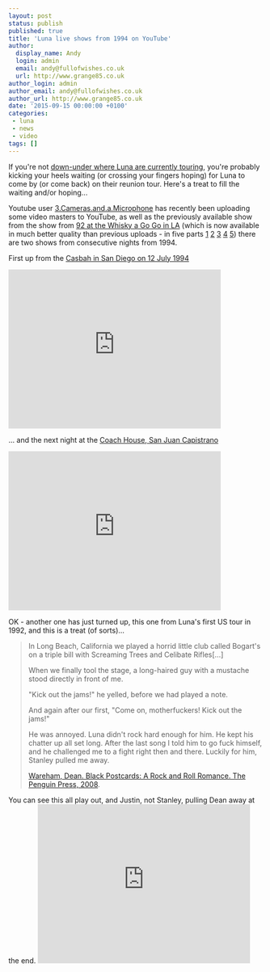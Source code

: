 ```yaml
---
layout: post
status: publish
published: true
title: 'Luna live shows from 1994 on YouTube'
author:
  display_name: Andy
  login: admin
  email: andy@fullofwishes.co.uk
  url: http://www.grange85.co.uk
author_login: admin
author_email: andy@fullofwishes.co.uk
author_url: http://www.grange85.co.uk
date: '2015-09-15 00:00:00 +0100'
categories:
 - luna
 - news
 - video
tags: []
---
```

<p class="lead"> If you're not <a href="http://db.fullofwishes.co.uk/luna/shows/">down-under where Luna are currently touring</a>, you're probably kicking your heels waiting (or crossing your fingers hoping) for Luna to come by (or come back) on their reunion tour. Here's a treat to fill the waiting and/or hoping...</p>

Youtube user [3.Cameras.and.a.Microphone](https://www.youtube.com/channel/UC8tAnV9M2FKiJF2pDbXU0hw) has recently been uploading some video masters to YouTube, as well as the previously available show from the show from [92 at the Whisky a Go Go in LA](http://db.fullofwishes.co.uk/luna/shows/1992/1992-11-05-luna-whiskey-a-go-go-los-angeles-ca-usa/) (which is now available in much better quality than previous uploads - in five parts [1](https://www.youtube.com/watch?v=oOzrVW5HUVI) [2](https://www.youtube.com/watch?v=wDEyJV3z2_k) [3](https://www.youtube.com/watch?v=urYEA-3jTe8) [4](https://www.youtube.com/watch?v=1Ldujrgwvlo) [5](https://www.youtube.com/watch?v=ZV65bUtHuFU)) there are two shows from consecutive nights from 1994.

First up from the [Casbah in San Diego on 12 July 1994](http://db.fullofwishes.co.uk/luna/shows/1994/1994-07-12-casbah-san-diego-ca-usa/)

<iframe width="420" height="315" src="https://www.youtube.com/embed/ZgR4pBTCdUk" frameborder="0" allowfullscreen></iframe>

... and the next night at the [Coach House, San Juan Capistrano](http://db.fullofwishes.co.uk/luna/shows/1994/1994-07-13-luna-coach-house-los-angeles-ca-usa/)

<iframe width="420" height="315" src="https://www.youtube.com/embed/QNq24KG9RUQ" frameborder="0" allowfullscreen></iframe>

<p class="lead" id="2015-09-16-more">OK - another one has just turned up, this one from Luna's first US tour in 1992, and this is a treat (of sorts)&hellip;</p>
<blockquote>
<p>In Long Beach, California we played a horrid little club called Bogart's on a triple bill with Screaming Trees and Celibate Rifles[...]</p>
<p>When we finally tool the stage, a long-haired guy with a mustache stood directly in front of me.</p>
<p>"Kick out the jams!" he yelled, before we had played a note.</p>
<p>And again after our first, "Come on, motherfuckers! Kick out the jams!"</p>
<p>He was annoyed. Luna didn't rock hard enough for him. He kept his chatter up all set long. After the last song I told him to go fuck himself, and he challenged me to a fight right then and there. Luckily for him, Stanley pulled me away.</p>
<footer><a href="http://amzn.to/1YjwWBy">Wareham, Dean. Black Postcards: A Rock and Roll Romance. The Penguin Press, 2008</a>.</footer>
</blockquote>
You can see this all play out, and Justin, not Stanley, pulling Dean away at the end.
<iframe width="420" height="315" src="https://www.youtube.com/embed/P02tq2NpB3s" frameborder="0" allowfullscreen></iframe>
